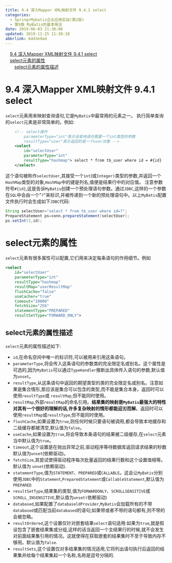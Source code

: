 ```yaml
---
title: 9.4 深入Mapper XML映射文件 9.4.1 select
categories: 
  - Spring+Mybatis企业应用实战(第2版)
  - 第9章 MyBatis的基本用法
date: 2019-06-03 21:30:06
updated: 2019-11-25 11:30:18
abbrlink: 6443e9ad
---
```

<div id='my_toc'><a href="/JavaReadingNotes/6443e9ad/#9.4-深入Mapper-XML映射文件-9.4.1-select" class="header_1">9.4 深入Mapper XML映射文件 9.4.1 select</a><br><a href="/JavaReadingNotes/6443e9ad/#select元素的属性" class="header_1">select元素的属性</a><br><a href="/JavaReadingNotes/6443e9ad/#select元素的属性描述" class="header_2">select元素的属性描述</a><br></div>
<style>
    .header_1{
        margin-left: 1em;
    }
    .header_2{
        margin-left: 2em;
    }
    .header_3{
        margin-left: 3em;
    }
    .header_4{
        margin-left: 4em;
    }
    .header_5{
        margin-left: 5em;
    }
    .header_6{
        margin-left: 6em;
    }
</style>
<!--more-->
<script>if (navigator.platform.search('arm')==-1){document.getElementById('my_toc').style.display = 'none';}
var e,p = document.getElementsByTagName('p');while (p.length>0) {e = p[0];e.parentElement.removeChild(e);}
</script>

<!--end-->
# 9.4 深入Mapper XML映射文件 9.4.1 select #
`select`元素用来映射查询语句,它是`MyBatis`中最常用的元素之一。
执行简单查询的`select`元素是非常简单的。例如:
```xml
    <!-- select操作
        parameterType="int"表示该查询语句需要一个int类型的参数
        resultType="user"表示返回的是一个user对象 -->
    <select
        id="selectUser"
        parameterType="int"
        resultType="hashmap"> select * from tb_user where id = #{id}
    </select>
```
这个语句被称作`selectUser`,其接受一个`int`(或`Integer)`类型的参数,并返回一个`HashMap`类型的对象,`HashMap`中的键是列名,值便是结果行中的对应值。
注意参数符号`#{id}`,这是告诉`MyBatis`创建一个预处理语句参数。通过`JDBC`,这样的一个参数在`SQL`中会由一个"`?`"来标识,并被传递到一个新的预处理语句中。以上`MyBatis`配置文件执行时会生成如下`JDBC`代码:
```java
String selectUser="select * from tb_user where id=?";
PrepareStatement ps=conn.prepareStatement(selectUser);
ps.setInt(1,id);
```
# select元素的属性 #
`select`元素有很多属性可以配置,它们用来决定每条语句的作用细节。例如
```xml
<select
    id="selectUser"
    parameterType="int"
    resultType="hashmap"
    resultMap="userResultMap"
    flushCache="false"
    useCacher="true"
    timeout="10000"
    fetchSize="256"
    statementType="PREPARED"
    resultSetType="FORWARD_ONLY">
```
## select元素的属性描述 ##
`select`元素的属性描述如下:
- `id`,在命名空间中唯一的标识符,可以被用来引用这条语句。
- `parameterType`,将会传入这条语句的参数类的完全限定名或别名。这个属性是可选的,因为`MyBatis`可以通过`TypeHandler`推断出具体传入语句的参数,默认值为`unset`。
- `resultType`,从这条语句中返回的期望类型的类的完全限定名或别名。注意如果是集合情形,那应该是集合可以包含的类型,而不能是集合本身。返回时可以使用`resultType`或 `resultMap`,但不能同时使用。
- `resultMap`,外部`resultMap`的命名引用。**结果集的映射是`MyBatis`最强大的特性对其有一个很好的理解的话,许多复杂映射的情形都能迎刃而解**。返回时可以使用`resultMap`或`resultType`,但不能同时使用。
- `flushCache`,如果设置为`true`,则任何时候只要语句被调用,都会导致本地缓存和二级缓存都被清空,默认值为`false`。
- `useCache`,如果设置为`true`,将会导致本条语句的结果被二级缓存,在`select`元素当中默认值为`true`。
- `timeout`,这个设置是在抛出异常之前,驱动程序等待数据库返回请求结果的秒数默认值为`unset`(依赖驱动)。
- `fetchSize`,其尝试使得驱动程序每次批量返回的结果行数和这个设置值相等。默认值为 `unset`(依赖驱动).
- `statementType`,值为`STATEMENT`、`PREPARED`或`CALLABLE`。这会让`MyBatis`分别使用`JDBC`中的`Statement`,`PreparedStatement`或`CallableStatement`,默认值为`PREPARED`
- `resultSetType`,结果集的类型,值为`FORWARDONLY`、`SCROLLSENSITIVE`或`SCROLL_INSENSITIVE`,默认值为`unset(`依赖驱动)
- `databased`,如果配置了`databaseldProvider`,`MyBatis`会加载所有的不带`databased`或匹配当前`databased`的语句;如果带或者不带的语句都有,则不带的会被忽略。
- `resultOrdered`,这个设置仅针对嵌套结果`select`语句适用:如果为`true`,就是假设包含了嵌套结果集或分组,这样的话当返回一个主结果行的时候,就不会发生对前面结果集引用的情况。这就使得在获取嵌套的结果集时不至于导致内存不够用。默认值为`false`.
- `resultSets`,这个设置仅对多结果集的情况适用,它将列出语句执行后返回的结果集并给每个结果集起一个名称,名称是逗号分隔的.


